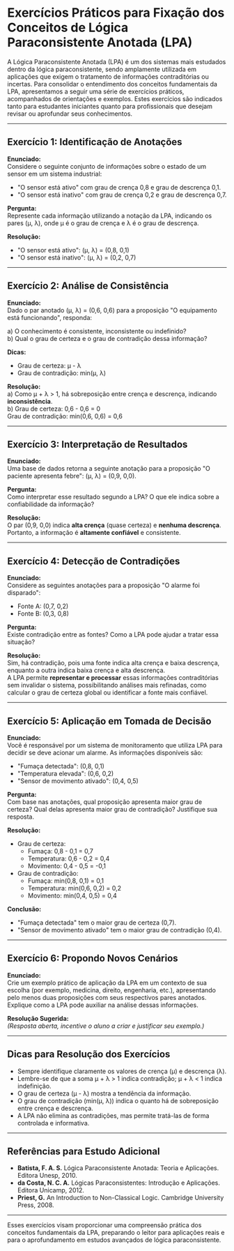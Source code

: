 
# Exercícios Práticos para Fixação dos Conceitos de Lógica Paraconsistente Anotada (LPA)

A Lógica Paraconsistente Anotada (LPA) é um dos sistemas mais estudados dentro da lógica paraconsistente, sendo amplamente utilizada em aplicações que exigem o tratamento de informações contraditórias ou incertas. Para consolidar o entendimento dos conceitos fundamentais da LPA, apresentamos a seguir uma série de exercícios práticos, acompanhados de orientações e exemplos. Estes exercícios são indicados tanto para estudantes iniciantes quanto para profissionais que desejam revisar ou aprofundar seus conhecimentos.

---

## Exercício 1: Identificação de Anotações

**Enunciado:**  
Considere o seguinte conjunto de informações sobre o estado de um sensor em um sistema industrial:

- "O sensor está ativo" com grau de crença 0,8 e grau de descrença 0,1.
- "O sensor está inativo" com grau de crença 0,2 e grau de descrença 0,7.

**Pergunta:**  
Represente cada informação utilizando a notação da LPA, indicando os pares (μ, λ), onde μ é o grau de crença e λ é o grau de descrença.

**Resolução:**  
- "O sensor está ativo": (μ, λ) = (0,8, 0,1)
- "O sensor está inativo": (μ, λ) = (0,2, 0,7)

---

## Exercício 2: Análise de Consistência

**Enunciado:**  
Dado o par anotado (μ, λ) = (0,6, 0,6) para a proposição "O equipamento está funcionando", responda:

a) O conhecimento é consistente, inconsistente ou indefinido?  
b) Qual o grau de certeza e o grau de contradição dessa informação?

**Dicas:**  
- Grau de certeza: μ - λ  
- Grau de contradição: min(μ, λ)

**Resolução:**  
a) Como μ + λ > 1, há sobreposição entre crença e descrença, indicando **inconsistência**.  
b) Grau de certeza: 0,6 - 0,6 = 0  
   Grau de contradição: min(0,6, 0,6) = 0,6

---

## Exercício 3: Interpretação de Resultados

**Enunciado:**  
Uma base de dados retorna a seguinte anotação para a proposição "O paciente apresenta febre": (μ, λ) = (0,9, 0,0).

**Pergunta:**  
Como interpretar esse resultado segundo a LPA? O que ele indica sobre a confiabilidade da informação?

**Resolução:**  
O par (0,9, 0,0) indica **alta crença** (quase certeza) e **nenhuma descrença**. Portanto, a informação é **altamente confiável** e consistente.

---

## Exercício 4: Detecção de Contradições

**Enunciado:**  
Considere as seguintes anotações para a proposição "O alarme foi disparado":

- Fonte A: (0,7, 0,2)
- Fonte B: (0,3, 0,8)

**Pergunta:**  
Existe contradição entre as fontes? Como a LPA pode ajudar a tratar essa situação?

**Resolução:**  
Sim, há contradição, pois uma fonte indica alta crença e baixa descrença, enquanto a outra indica baixa crença e alta descrença.  
A LPA permite **representar e processar** essas informações contraditórias sem invalidar o sistema, possibilitando análises mais refinadas, como calcular o grau de certeza global ou identificar a fonte mais confiável.

---

## Exercício 5: Aplicação em Tomada de Decisão

**Enunciado:**  
Você é responsável por um sistema de monitoramento que utiliza LPA para decidir se deve acionar um alarme. As informações disponíveis são:

- "Fumaça detectada": (0,8, 0,1)
- "Temperatura elevada": (0,6, 0,2)
- "Sensor de movimento ativado": (0,4, 0,5)

**Pergunta:**  
Com base nas anotações, qual proposição apresenta maior grau de certeza? Qual delas apresenta maior grau de contradição? Justifique sua resposta.

**Resolução:**  
- Grau de certeza:
  - Fumaça: 0,8 - 0,1 = 0,7
  - Temperatura: 0,6 - 0,2 = 0,4
  - Movimento: 0,4 - 0,5 = -0,1
- Grau de contradição:
  - Fumaça: min(0,8, 0,1) = 0,1
  - Temperatura: min(0,6, 0,2) = 0,2
  - Movimento: min(0,4, 0,5) = 0,4

**Conclusão:**  
- "Fumaça detectada" tem o maior grau de certeza (0,7).
- "Sensor de movimento ativado" tem o maior grau de contradição (0,4).

---

## Exercício 6: Propondo Novos Cenários

**Enunciado:**  
Crie um exemplo prático de aplicação da LPA em um contexto de sua escolha (por exemplo, medicina, direito, engenharia, etc.), apresentando pelo menos duas proposições com seus respectivos pares anotados. Explique como a LPA pode auxiliar na análise dessas informações.

**Resolução Sugerida:**  
*(Resposta aberta, incentive o aluno a criar e justificar seu exemplo.)*

---

## Dicas para Resolução dos Exercícios

- Sempre identifique claramente os valores de crença (μ) e descrença (λ).
- Lembre-se de que a soma μ + λ > 1 indica contradição; μ + λ < 1 indica indefinição.
- O grau de certeza (μ - λ) mostra a tendência da informação.
- O grau de contradição (min(μ, λ)) indica o quanto há de sobreposição entre crença e descrença.
- A LPA não elimina as contradições, mas permite tratá-las de forma controlada e informativa.

---

## Referências para Estudo Adicional

- **Batista, F. A. S.** Lógica Paraconsistente Anotada: Teoria e Aplicações. Editora Unesp, 2010.
- **da Costa, N. C. A.** Lógicas Paraconsistentes: Introdução e Aplicações. Editora Unicamp, 2012.
- **Priest, G.** An Introduction to Non-Classical Logic. Cambridge University Press, 2008.

---

Esses exercícios visam proporcionar uma compreensão prática dos conceitos fundamentais da LPA, preparando o leitor para aplicações reais e para o aprofundamento em estudos avançados de lógica paraconsistente.
```

